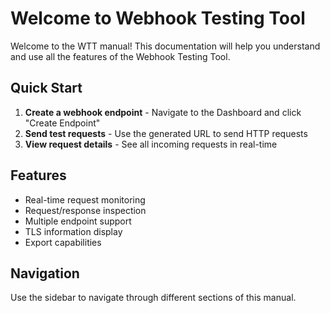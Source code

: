 # Welcome to Webhook Testing Tool

Welcome to the WTT manual! This documentation will help you understand and use all the features of the Webhook Testing Tool.

## Quick Start

1. **Create a webhook endpoint** - Navigate to the Dashboard and click "Create Endpoint"
2. **Send test requests** - Use the generated URL to send HTTP requests
3. **View request details** - See all incoming requests in real-time

## Features

- Real-time request monitoring
- Request/response inspection
- Multiple endpoint support
- TLS information display
- Export capabilities

## Navigation

Use the sidebar to navigate through different sections of this manual.